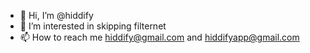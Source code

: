- 👋 Hi, I’m @hiddify
- 👀 I’m interested in skipping filternet
- 📫 How to reach me hiddify@gmail.com and hiddifyapp@gmail.com

<!---
hiddify/hiddify is a ✨ special ✨ repository because its `README.md` (this file) appears on your GitHub profile.
You can click the Preview link to take a look at your changes.
--->
